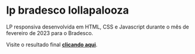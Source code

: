 # lp bradesco lollapalooza

LP responsiva desenvolvida em HTML, CSS e Javascript durante o mês de fevereiro de 2023 para o Bradesco.

Visite o resultado final **[clicando aqui](https://glhermepaiva.github.io/lp_bradesco_lolla24/)**.
